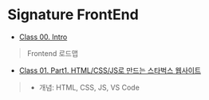 # Signature FrontEnd


- [Class 00. Intro](https://github.com/kazean/signature_frontend/tree/main/Class00_Intro)
> Frontend 로드맵
- [Class 01. Part1. HTML/CSS/JS로 만드는 스타벅스 웹사이트](https://github.com/kazean/signature_frontend/tree/main/Class01_Part01)
> - 개념: HTML, CSS, JS, VS Code